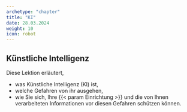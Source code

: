```yaml
---
archetype: "chapter"
title: "KI"
date: 28.03.2024
weight: 10
icon: robot
---
```


## Künstliche Intelligenz

Diese Lektion erläutert,

- was Künstliche Intelligenz (KI) ist,
- welche Gefahren von ihr ausgehen,
- wie Sie sich, Ihre {{< param Einrichtung >}} und die von Ihnen verarbeiteten Informationen vor diesen Gefahren schützen können.


